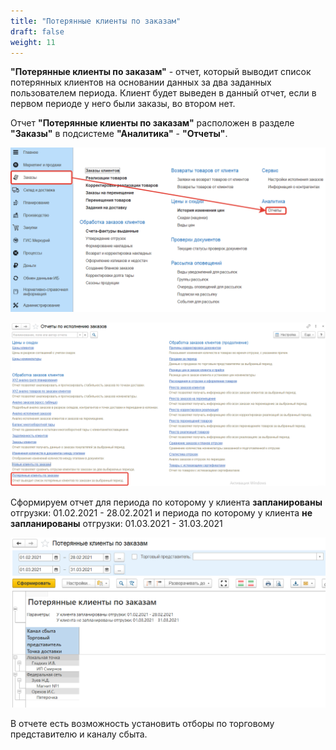 ```yaml
---
title: "Потерянные клиенты по заказам"
draft: false
weight: 11
---
```



**"Потерянные клиенты по заказам"** - отчет, который выводит список потерянных
клиентов на основании данных за два заданных пользователем периода. Клиент будет выведен в данный отчет, если в первом периоде у него были заказы, во втором нет.

Отчет **"Потерянные клиенты по заказам"** расположен в разделе **"Заказы"** в подсистеме **"Аналитика"** - **"Отчеты"**.

[![1][1]][1]

[![2][2]][2]

Сформируем отчет для периода по которому у клиента **запланированы** отгрузки: 01.02.2021 - 28.02.2021 и периода по которому у клиента **не запланированы** отгрузки: 01.03.2021 - 31.03.2021

[![3][3]][3]

В отчете есть возможность установить отборы по торговому представителю и каналу сбыта.

[1]: 1.png
[2]: 2.png
[3]: 3.png
